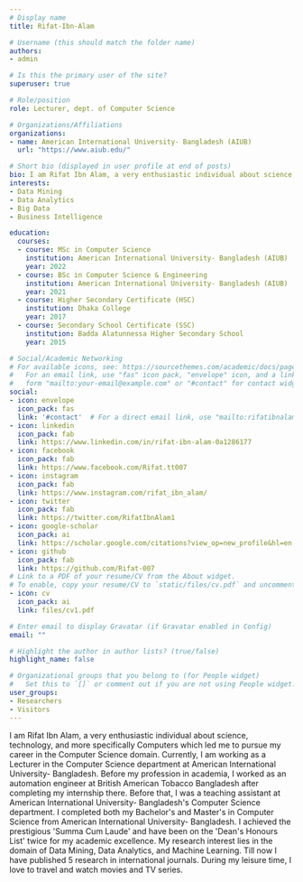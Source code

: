 ```yaml
---
# Display name
title: Rifat-Ibn-Alam

# Username (this should match the folder name)
authors:
- admin

# Is this the primary user of the site?
superuser: true

# Role/position
role: Lecturer, dept. of Computer Science

# Organizations/Affiliations
organizations:
- name: American International University- Bangladesh (AIUB)
  url: "https://www.aiub.edu/"

# Short bio (displayed in user profile at end of posts)
bio: I am Rifat Ibn Alam, a very enthusiastic individual about science, technology, and more specifically Computers which led me to pursue my career in the Computer Science domain. Currently, I am working as a Lecturer in the Computer Science department at American International University- Bangladesh. Till now I have published 5 research in international journals. 
interests:
- Data Mining
- Data Analytics
- Big Data
- Business Intelligence

education:
  courses:
  - course: MSc in Computer Science
    institution: American International University- Bangladesh (AIUB)
    year: 2022
  - course: BSc in Computer Science & Engineering
    institution: American International University- Bangladesh (AIUB)
    year: 2021
  - course: Higher Secondary Certificate (HSC)
    institution: Dhaka College
    year: 2017
  - course: Secondary School Certificate (SSC)
    institution: Badda Alatunnessa Higher Secondary School
    year: 2015

# Social/Academic Networking
# For available icons, see: https://sourcethemes.com/academic/docs/page-builder/#icons
#   For an email link, use "fas" icon pack, "envelope" icon, and a link in the
#   form "mailto:your-email@example.com" or "#contact" for contact widget.
social:
- icon: envelope
  icon_pack: fas
  link: '#contact'  # For a direct email link, use "mailto:rifatibnalam50@gmail.com".
- icon: linkedin
  icon_pack: fab
  link: https://www.linkedin.com/in/rifat-ibn-alam-0a1286177
- icon: facebook
  icon_pack: fab
  link: https://www.facebook.com/Rifat.tt007
- icon: instagram
  icon_pack: fab
  link: https://www.instagram.com/rifat_ibn_alam/
- icon: twitter
  icon_pack: fab
  link: https://twitter.com/RifatIbnAlam1
- icon: google-scholar
  icon_pack: ai
  link: https://scholar.google.com/citations?view_op=new_profile&hl=en
- icon: github
  icon_pack: fab
  link: https://github.com/Rifat-007
# Link to a PDF of your resume/CV from the About widget.
# To enable, copy your resume/CV to `static/files/cv.pdf` and uncomment the lines below.
- icon: cv
  icon_pack: ai
  link: files/cv1.pdf

# Enter email to display Gravatar (if Gravatar enabled in Config)
email: ""

# Highlight the author in author lists? (true/false)
highlight_name: false

# Organizational groups that you belong to (for People widget)
#   Set this to `[]` or comment out if you are not using People widget.
user_groups:
- Researchers
- Visitors
---
```


I am Rifat Ibn Alam, a very enthusiastic individual about science, technology, and more specifically Computers which led me to pursue my career in the Computer Science domain. Currently, I am working as a Lecturer in the Computer Science department at American International University- Bangladesh. Before my profession in academia, I worked as an automation engineer at British American Tobacco Bangladesh after completing my internship there. Before that, I was a teaching assistant at American International University- Bangladesh's Computer Science department. I completed both my Bachelor's and Master's in Computer Science from American International University- Bangladesh. I achieved the prestigious 'Summa Cum Laude' and have been on the 'Dean's Honours List' twice for my academic excellence. My research interest lies in the domain of Data Mining, Data Analytics, and Machine Learning. Till now I have published 5 research in international journals. During my leisure time, I love to travel and watch movies and TV series.

